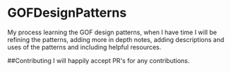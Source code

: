 # GOFDesignPatterns
My process learning the GOF design patterns, when I have time I will be refining the patterns, adding more in depth notes, adding descriptions and uses of the patterns and including helpful resources. 

##Contributing
I will happily accept PR's for any contributions.
